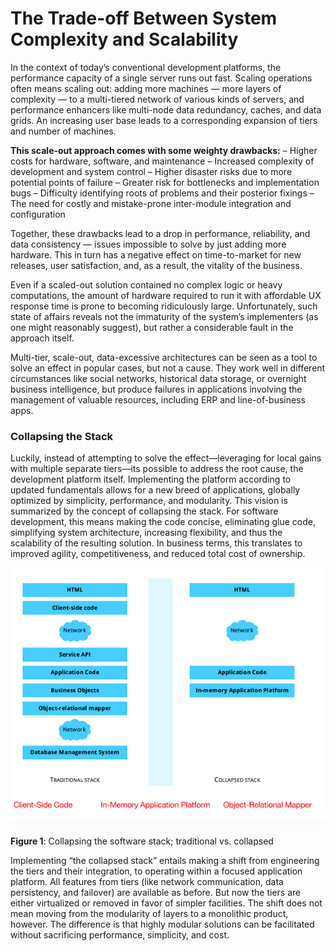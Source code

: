 # The Trade-off Between System Complexity and Scalability

In the context of today’s conventional development platforms, the performance capacity of a single server runs out fast. Scaling operations often means scaling out: adding more machines — more layers of complexity — to a multi-tiered network of various kinds of servers, and performance enhancers like multi-node data redundancy, caches, and data grids. An increasing user base leads to a corresponding expansion of tiers and number of machines.

**This scale-out approach comes with some weighty drawbacks:**
– Higher costs for hardware, software, and maintenance
– Increased complexity of development and system control
– Higher disaster risks due to more potential points of failure
– Greater risk for bottlenecks and implementation bugs
– Difficulty identifying roots of problems and their posterior fixings
– The need for costly and mistake-prone inter-module integration and configuration

Together, these drawbacks lead to a drop in performance, reliability, and data consistency — issues impossible to solve by just adding more hardware. This in turn has a negative effect on time-to-market for new releases, user satisfaction, and, as a result, the vitality of the business.

Even if a scaled-out solution contained no complex logic or heavy computations, the amount of hardware required to run it with affordable UX response time is prone to becoming ridiculously large. Unfortunately, such state of affairs reveals not the immaturity of the system’s implementers (as one might reasonably suggest), but rather a considerable fault in the approach itself.

Multi-tier, scale-out, data-excessive architectures can be seen as a tool to solve an effect in popular cases, but not a cause. They work well in different circumstances like social networks, historical data storage, or overnight business intelligence, but produce failures in applications involving the management of valuable resources, including ERP and line-of-business apps.

<h3>Collapsing the Stack</h3>

Luckily, instead of attempting to solve the effect—leveraging for local gains with multiple separate tiers—its possible to address the root cause, the development platform itself. Implementing the platform according to updated fundamentals allows for a new breed of applications, globally optimized by simplicity, performance, and modularity. This vision is summarized by the concept of collapsing the stack. For software development, this means making the code concise, eliminating glue code, simplifying system architecture, increasing flexibility, and thus the scalability of the resulting solution. In business terms, this translates to improved agility, competitiveness, and reduced total cost of ownership.

![collapsing-the-stack](/assets/collapsing_the_stack_fig1.png)

**Figure 1**: Collapsing the software stack; traditional vs. collapsed

Implementing “the collapsed stack” entails making a shift from engineering the tiers and their integration, to operating within a focused application platform. All features from tiers (like network communication, data persistency, and failover) are available as before. But now the tiers are either virtualized or removed in favor of simpler facilities. The shift does not mean moving from the modularity of layers to a monolithic product, however. The difference is that highly modular solutions can be facilitated without sacrificing performance, simplicity, and cost.